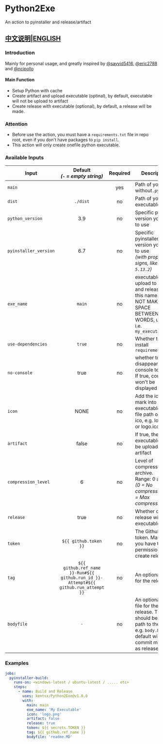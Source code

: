 # Python2Exe
An action to pyinstaller and release/artifact

[中文说明](https://github.com/kentsx/Python2Exe/blob/main/README-zh.md)|[ENGLISH](https://github.com/kentsx/Python2Exe/blob/main/README.md)
---

### Introduction
Mainly for personal usage, and greatly inspired by [@sayyid5416](https://github.com/sayyid5416/pyinstaller), [@eric2788](https://github.com/eric2788/pyinstaller-build) and [@ncipollo](https://github.com/ncipollo/release-action)

#### Main Function
- Setup Python with cache
- Create artifact and upload executable (optinal), by default, executable will not be upload to artifact
- Create release with executable (optional), by default, a release will be made.

### Attention
- Before use the action, you must have a `requirements.txt` file in repo root, even if you don't have packages to `pip install`.
- This action will only create onefile python executable.




### Available Inputs
  | Input                 | Default <br> _(`-` = empty string)_  | Required |Description 
  |-----------------------|:--------:|:--------:|-------------
  | `main`   |         | yes |Path of your `.py`, without`.py`
  | `dist`        | `./dist` | no |Path of your executable file
  | `python_version`       | 3.9 | no  | Specific python version you want to use
  | `pyinstaller_version`  | 6.7 | no  | Specific pyinstaller version you want to use <br>*(with proper signs, like `5.13.2`)*
  | `exe_name`            | `main`| no | executable upload to artifact and release with this name. DO NOT MAKE SPACE BETWEEN WORDS, use `_` i.e. `my_executable`
  | `use-dependencies`| `true` | no   | Whether to install `requirements.txt`
  | `no-console`      | true  | no   | whether to disappear console terminal. If true, console won't be displayed
  | `icon`      | NONE  | no   | Add the icon mark into your executable, the file path of your ico, e.g. logo.png or logo.ico'
  | `artifact`      | false  | no   | If true, then the executable will be upload to artifact
  | `compression_level`   | 6    | no    | Level of compression for archive. <br>Range: 0 and 9. <br>_(0 = No compression, 9 = Max compression)_.
  | `release`   | true    | no    | Whether create a release with the executable
  | `token`   | `${{ github.token }}`    | no    | The Github token. Make sure you have the permission to create release.
  | `tag`   | `${{ github.ref_name }}-Run#${{ github.run_id }}-Attempt#${{ github.run_attempt }}`    | no    | An optional tag for the release.
  | `bodyfile`   | `-`    | no    | An optional body file for the release. This should be the path to the file, e.g. `body.MD`. The default will take commit message as release note.

###  Examples

```yaml
jobs:
  pyinstaller-build:
    runs-on: <windows-latest / ubuntu-latest / ..... etc>
    steps:
      - name: Build and Release
        uses: kentsx/Python2Exe@v1.0.0
        with:
          main: main
          exe_name: 'My Executable'
          icon: 'logo.png'
          artifact: false
          release: true
          token: ${{ secrets.TOKEN }}
          tag: ${{ github.ref_name }}
          bodyfile: 'readme.MD'
```